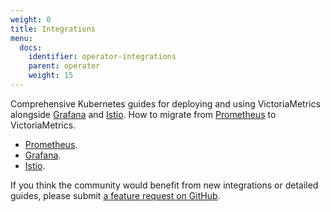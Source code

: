```yaml
---
weight: 0
title: Integrations
menu:
  docs:
    identifier: operator-integrations
    parent: operator
    weight: 15
---
```


Comprehensive Kubernetes guides for deploying and using VictoriaMetrics alongside [Grafana](https://grafana.com/) and [Istio](https://istio.io/). 
How to migrate from [Prometheus](https://prometheus.io/) to VictoriaMetrics.

* [Prometheus](https://docs.victoriametrics.com/operator/integrations/prometheus/).
* [Grafana](https://docs.victoriametrics.com/operator/integrations/grafana).
* [Istio](https://docs.victoriametrics.com/operator/integrations/istio).

If you think the community would benefit from new integrations or detailed guides, please submit [a feature request on GitHub](https://github.com/VictoriaMetrics/operator/issues).
